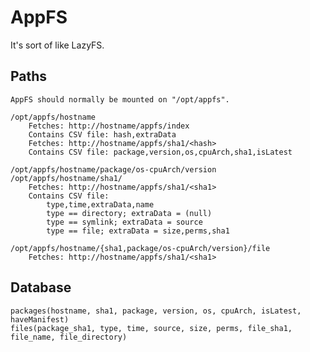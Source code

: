 AppFS
=====
It's sort of like LazyFS.


Paths
-----
    AppFS should normally be mounted on "/opt/appfs".

    /opt/appfs/hostname
    	Fetches: http://hostname/appfs/index
    	Contains CSV file: hash,extraData
    	Fetches: http://hostname/appfs/sha1/<hash>
    	Contains CSV file: package,version,os,cpuArch,sha1,isLatest

    /opt/appfs/hostname/package/os-cpuArch/version
    /opt/appfs/hostname/sha1/
    	Fetches: http://hostname/appfs/sha1/<sha1>
    	Contains CSV file:
    		type,time,extraData,name
    		type == directory; extraData = (null)
    		type == symlink; extraData = source
    		type == file; extraData = size,perms,sha1

    /opt/appfs/hostname/{sha1,package/os-cpuArch/version}/file
    	Fetches: http://hostname/appfs/sha1/<sha1>

Database
--------
    packages(hostname, sha1, package, version, os, cpuArch, isLatest, haveManifest)
    files(package_sha1, type, time, source, size, perms, file_sha1, file_name, file_directory)
